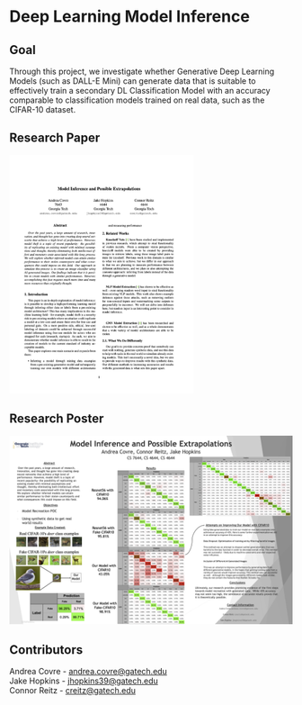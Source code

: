 # Deep Learning Model Inference

## Goal

Through this project, we investigate whether Generative Deep Learning Models (such as DALL-E Mini) can generate data that is suitable to effectively train a secondary DL Classification Model with an accuracy comparable to classification models trained on real data, such as the CIFAR-10 dataset.


## Research Paper

[<img src="docs/Final_Report_front_page.png" alt="Research Report" width="65%">](Report.pdf)


## Research Poster
[<img src="Poster.png" alt="Research Poster">](Poster.png)


## Contributors
Andrea Covre - [andrea.covre@gatech.edu](mailto:andrea.covre@gatech.edu)
<br>
Jake Hopkins - [jhopkins39@gatech.edu](mailto:jhopkins39@gatech.edu)
<br>
Connor Reitz - [creitz@gatech.edu](mailto:creitz@gatech.edu)
